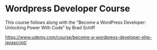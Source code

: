 # Wordpress Developer Course

This course follows along with the "Become a WordPress Developer: Unlocking Power With Code" by Brad Schiff

https://www.udemy.com/course/become-a-wordpress-developer-php-javascript/